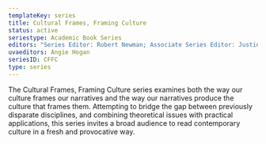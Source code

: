 ```yaml
---
templateKey: series
title: Cultural Frames, Framing Culture
status: active
seriestype: Academic Book Series
editors: "Series Editor: Robert Newman; Associate Series Editor: Justin D. Neuman"
uvaeditors: Angie Hogan
seriesID: CFFC
type: series
---
```

The Cultural Frames, Framing Culture series examines both the way our culture frames our narratives and the way our narratives produce the culture that frames them. Attempting to bridge the gap between previously disparate disciplines, and combining theoretical issues with practical applications, this series invites a broad audience to read contemporary culture in a fresh and provocative way.